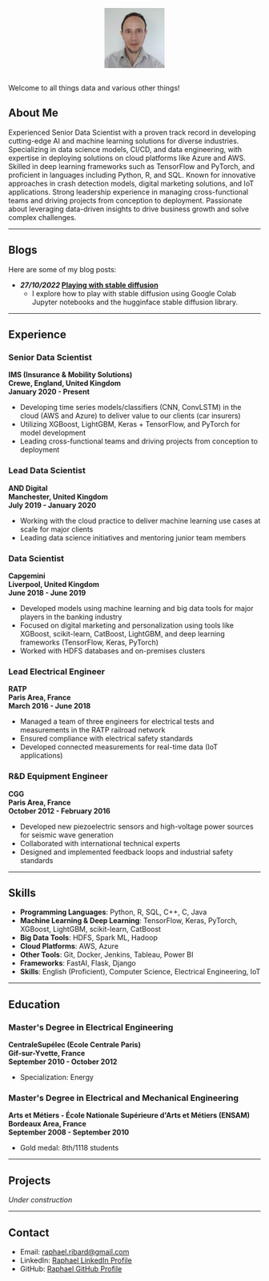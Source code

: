 <img src="linkedin_image.jpg" width="120" height="120" alt="Your Photo Placeholder" style="display: block; margin: 0 auto;"><br>

Welcome to all things data and various other things!


## About Me
Experienced Senior Data Scientist with a proven track record in developing cutting-edge AI and machine learning solutions for diverse industries. Specializing in data science models, CI/CD, and data engineering, with expertise in deploying solutions on cloud platforms like Azure and AWS. Skilled in deep learning frameworks such as TensorFlow and PyTorch, and proficient in languages including Python, R, and SQL. Known for innovative approaches in crash detection models, digital marketing solutions, and IoT applications. Strong leadership experience in managing cross-functional teams and driving projects from conception to deployment. Passionate about leveraging data-driven insights to drive business growth and solve complex challenges.

---

## Blogs
Here are some of my blog posts:

- **<i>27/10/2022</i> [Playing with stable diffusion](/posts/27102022.md)**
  -  I explore how to play with stable diffusion using Google Colab Jupyter notebooks and the hugginface stable diffusion library. 

---

## Experience

### **Senior Data Scientist**  
**IMS (Insurance & Mobility Solutions)**  
**Crewe, England, United Kingdom**  
**January 2020 - Present**

- Developing time series models/classifiers (CNN, ConvLSTM) in the cloud (AWS and Azure) to deliver value to our clients (car insurers)
- Utilizing XGBoost, LightGBM, Keras + TensorFlow, and PyTorch for model development
- Leading cross-functional teams and driving projects from conception to deployment

### **Lead Data Scientist**  
**AND Digital**  
**Manchester, United Kingdom**  
**July 2019 - January 2020**

- Working with the cloud practice to deliver machine learning use cases at scale for major clients
- Leading data science initiatives and mentoring junior team members

### **Data Scientist**  
**Capgemini**  
**Liverpool, United Kingdom**  
**June 2018 - June 2019**

- Developed models using machine learning and big data tools for major players in the banking industry
- Focused on digital marketing and personalization using tools like XGBoost, scikit-learn, CatBoost, LightGBM, and deep learning frameworks (TensorFlow, Keras, PyTorch)
- Worked with HDFS databases and on-premises clusters

### **Lead Electrical Engineer**  
**RATP**  
**Paris Area, France**  
**March 2016 - June 2018**

- Managed a team of three engineers for electrical tests and measurements in the RATP railroad network
- Ensured compliance with electrical safety standards
- Developed connected measurements for real-time data (IoT applications)

### **R&D Equipment Engineer**  
**CGG**  
**Paris Area, France**  
**October 2012 - February 2016**

- Developed new piezoelectric sensors and high-voltage power sources for seismic wave generation
- Collaborated with international technical experts
- Designed and implemented feedback loops and industrial safety standards

---

## Skills

- **Programming Languages**: Python, R, SQL, C++, C, Java
- **Machine Learning & Deep Learning**: TensorFlow, Keras, PyTorch, XGBoost, LightGBM, scikit-learn, CatBoost
- **Big Data Tools**: HDFS, Spark ML, Hadoop
- **Cloud Platforms**: AWS, Azure
- **Other Tools**: Git, Docker, Jenkins, Tableau, Power BI
- **Frameworks**: FastAI, Flask, Django
- **Skills**: English (Proficient), Computer Science, Electrical Engineering, IoT

---

## Education

### **Master's Degree in Electrical Engineering**  
**CentraleSupélec (Ecole Centrale Paris)**  
**Gif-sur-Yvette, France**  
**September 2010 - October 2012**

- Specialization: Energy

### **Master's Degree in Electrical and Mechanical Engineering**  
**Arts et Métiers - École Nationale Supérieure d'Arts et Métiers (ENSAM)**  
**Bordeaux Area, France**  
**September 2008 - September 2010**
- Gold medal: 8th/1118 students

---

## Projects

*Under construction*

---

## Contact

- Email: [raphael.ribard@gmail.com](mailto:raphael.ribard@example.com)
- LinkedIn: [Raphael LinkedIn Profile](https://www.linkedin.com/in/raphaelribard/)
- GitHub: [Raphael GitHub Profile](https://github.com/raphaelribard)

<!-- You can use the [editor on GitHub](htt)ps://github.com/raphaelribard/raphaelribard.github.io/edit/main/index.md) to maintain and preview the content for your website in Markdown files.

Whenever you commit to this repository, GitHub Pages will run [Jekyll](https://jekyllrb.com/) to rebuild the pages in your site, from the content in your Markdown files.

### Markdown

Markdown is a lightweight and easy-to-use syntax for styling your writing. It includes conventions for

```markdown
Syntax highlighted code block

# Header 1
## Header 2
### Header 3

- Bulleted
- List

1. Numbered
2. List

**Bold** and _Italic_ and `Code` text

[Link](url) and ![Image](src)
```

For more details see [Basic writing and formatting syntax](https://docs.github.com/en/github/writing-on-github/getting-started-with-writing-and-formatting-on-github/basic-writing-and-formatting-syntax).

### Jekyll Themes

Your Pages site will use the layout and styles from the Jekyll theme you have selected in your [repository settings](https://github.com/raphaelribard/raphaelribard.github.io/settings/pages). The name of this theme is saved in the Jekyll `_config.yml` configuration file.

### Support or Contact

Having trouble with Pages? Check out our [documentation](https://docs.github.com/categories/github-pages-basics/) or [contact support](https://support.github.com/contact) and we’ll help you sort it out. -->

